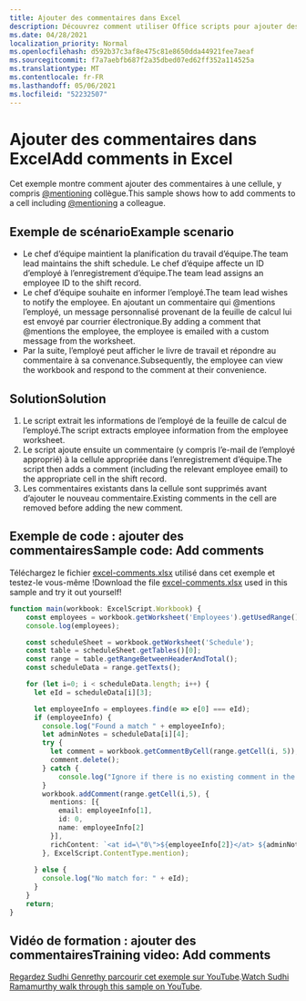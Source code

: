 ```yaml
---
title: Ajouter des commentaires dans Excel
description: Découvrez comment utiliser Office scripts pour ajouter des commentaires dans une feuille de calcul.
ms.date: 04/28/2021
localization_priority: Normal
ms.openlocfilehash: d592b37c3af8e475c81e8650dda44921fee7aeaf
ms.sourcegitcommit: f7a7aebfb687f2a35dbed07ed62ff352a114525a
ms.translationtype: MT
ms.contentlocale: fr-FR
ms.lasthandoff: 05/06/2021
ms.locfileid: "52232507"
---
```

# <a name="add-comments-in-excel"></a><span data-ttu-id="44c95-103">Ajouter des commentaires dans Excel</span><span class="sxs-lookup"><span data-stu-id="44c95-103">Add comments in Excel</span></span>

<span data-ttu-id="44c95-104">Cet exemple montre comment ajouter des commentaires à une cellule, y compris [@mentioning](https://support.microsoft.com/office/90701709-5dc1-41c7-aa48-b01d4a46e8c7) collègue.</span><span class="sxs-lookup"><span data-stu-id="44c95-104">This sample shows how to add comments to a cell including [@mentioning](https://support.microsoft.com/office/90701709-5dc1-41c7-aa48-b01d4a46e8c7) a colleague.</span></span>

## <a name="example-scenario"></a><span data-ttu-id="44c95-105">Exemple de scénario</span><span class="sxs-lookup"><span data-stu-id="44c95-105">Example scenario</span></span>

* <span data-ttu-id="44c95-106">Le chef d’équipe maintient la planification du travail d’équipe.</span><span class="sxs-lookup"><span data-stu-id="44c95-106">The team lead maintains the shift schedule.</span></span> <span data-ttu-id="44c95-107">Le chef d’équipe affecte un ID d’employé à l’enregistrement d’équipe.</span><span class="sxs-lookup"><span data-stu-id="44c95-107">The team lead assigns an employee ID to the shift record.</span></span>
* <span data-ttu-id="44c95-108">Le chef d’équipe souhaite en informer l’employé.</span><span class="sxs-lookup"><span data-stu-id="44c95-108">The team lead wishes to notify the employee.</span></span> <span data-ttu-id="44c95-109">En ajoutant un commentaire qui @mentions l’employé, un message personnalisé provenant de la feuille de calcul lui est envoyé par courrier électronique.</span><span class="sxs-lookup"><span data-stu-id="44c95-109">By adding a comment that @mentions the employee, the employee is emailed with a custom message from the worksheet.</span></span>
* <span data-ttu-id="44c95-110">Par la suite, l’employé peut afficher le livre de travail et répondre au commentaire à sa convenance.</span><span class="sxs-lookup"><span data-stu-id="44c95-110">Subsequently, the employee can view the workbook and respond to the comment at their convenience.</span></span>

## <a name="solution"></a><span data-ttu-id="44c95-111">Solution</span><span class="sxs-lookup"><span data-stu-id="44c95-111">Solution</span></span>

1. <span data-ttu-id="44c95-112">Le script extrait les informations de l’employé de la feuille de calcul de l’employé.</span><span class="sxs-lookup"><span data-stu-id="44c95-112">The script extracts employee information from the employee worksheet.</span></span>
1. <span data-ttu-id="44c95-113">Le script ajoute ensuite un commentaire (y compris l’e-mail de l’employé approprié) à la cellule appropriée dans l’enregistrement d’équipe.</span><span class="sxs-lookup"><span data-stu-id="44c95-113">The script then adds a comment (including the relevant employee email) to the appropriate cell in the shift record.</span></span>
1. <span data-ttu-id="44c95-114">Les commentaires existants dans la cellule sont supprimés avant d’ajouter le nouveau commentaire.</span><span class="sxs-lookup"><span data-stu-id="44c95-114">Existing comments in the cell are removed before adding the new comment.</span></span>

## <a name="sample-code-add-comments"></a><span data-ttu-id="44c95-115">Exemple de code : ajouter des commentaires</span><span class="sxs-lookup"><span data-stu-id="44c95-115">Sample code: Add comments</span></span>

<span data-ttu-id="44c95-116">Téléchargez le fichier <a href="excel-comments.xlsx">excel-comments.xlsx</a> utilisé dans cet exemple et testez-le vous-même !</span><span class="sxs-lookup"><span data-stu-id="44c95-116">Download the file <a href="excel-comments.xlsx">excel-comments.xlsx</a> used in this sample and try it out yourself!</span></span>

```TypeScript
function main(workbook: ExcelScript.Workbook) {
    const employees = workbook.getWorksheet('Employees').getUsedRange().getTexts();
    console.log(employees); 

    const scheduleSheet = workbook.getWorksheet('Schedule');
    const table = scheduleSheet.getTables()[0];
    const range = table.getRangeBetweenHeaderAndTotal();
    const scheduleData = range.getTexts();

    for (let i=0; i < scheduleData.length; i++) {
      let eId = scheduleData[i][3];

      let employeeInfo = employees.find(e => e[0] === eId);
      if (employeeInfo) {
        console.log("Found a match " + employeeInfo);
        let adminNotes = scheduleData[i][4];
        try { 
          let comment = workbook.getCommentByCell(range.getCell(i, 5));
          comment.delete();
        } catch {
            console.log("Ignore if there is no existing comment in the cell");
        }
        workbook.addComment(range.getCell(i,5), {
          mentions: [{
            email: employeeInfo[1],
            id: 0,
            name: employeeInfo[2]
          }],
          richContent: `<at id=\"0\">${employeeInfo[2]}</at> ${adminNotes}`
        }, ExcelScript.ContentType.mention);        
        
      } else {
        console.log("No match for: " + eId);
      }
    }
    return;
}
```

## <a name="training-video-add-comments"></a><span data-ttu-id="44c95-117">Vidéo de formation : ajouter des commentaires</span><span class="sxs-lookup"><span data-stu-id="44c95-117">Training video: Add comments</span></span>

<span data-ttu-id="44c95-118">[Regardez Sudhi Genrethy parcourir cet exemple sur YouTube](https://youtu.be/CpR78nkaOFw).</span><span class="sxs-lookup"><span data-stu-id="44c95-118">[Watch Sudhi Ramamurthy walk through this sample on YouTube](https://youtu.be/CpR78nkaOFw).</span></span>
